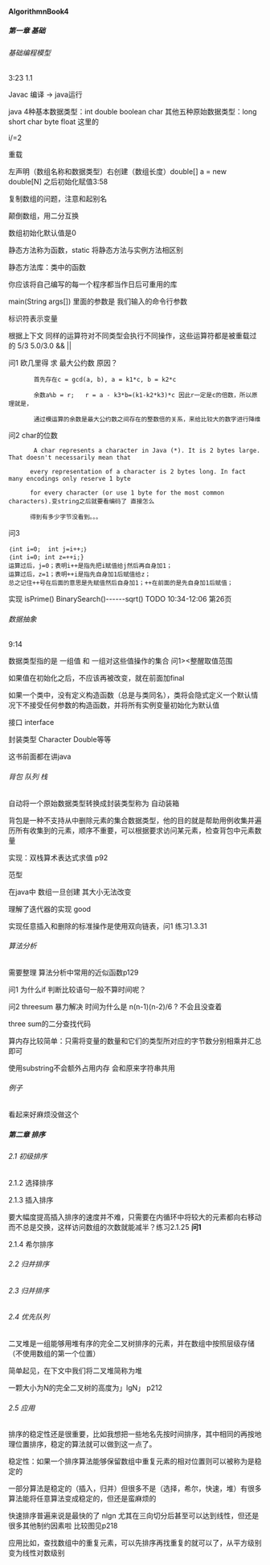 #### AlgorithmnBook4
##### 第一章 基础

###### 基础编程模型

3:23  1.1

Javac 编译  -> java运行

java 4种基本数据类型：int double boolean char   其他五种原始数据类型：long short char byte float 这里的

i/=2 

重载

左声明（数组名称和数据类型）右创建（数组长度）double[] a = new double[N]   之后初始化赋值3:58

复制数组的问题，注意和起别名

颠倒数组，用二分互换

数组初始化默认值是0

静态方法称为函数，static 将静态方法与实例方法相区别

静态方法库：类中的函数

你应该将自己编写的每一个程序都当作日后可重用的库

main(String args[]) 里面的参数是 我们输入的命令行参数

标识符表示变量

根据上下文 同样的运算符对不同类型会执行不同操作，这些运算符都是被重载过的 5/3 5.0/3.0 && ||


 问1    欧几里得 求 最大公约数 原因？      

           首先存在c = gcd(a, b), a = k1*c, b = k2*c

           余数a%b = r;   r = a - k3*b=(k1-k2*k3)*c 因此r一定是c的倍数，所以原理就是，

           通过模运算的余数是最大公约数之间存在的整数倍的关系，来给比较大的数字进行降维

问2     char的位数

           A char represents a character in Java (*). It is 2 bytes large. That doesn't necessarily mean that 

          every representation of a character is 2 bytes long. In fact many encodings only reserve 1 byte 

          for every character (or use 1 byte for the most common characters).变string之后就要看编码了 直接怎么 

          得到有多少字节没看到。。。

问3

    ｛int i=0;  int j=i++;｝
    ｛int i=0; int z=++i;}
    运算过后，j=0；表明i++是指先把i赋值给j然后再自身加1；
    运算过后，z=1；表明++i是指先自身加1后赋值给z；
    总之记住++号在后面的意思是先赋值然后自身加1；++在前面的是先自身加1后赋值；

实现  isPrime() BinarySearch()------sqrt() TODO 10:34-12:06   第26页

###### 数据抽象

9:14

数据类型指的是 一组值 和 一组对这些值操作的集合  问1><整醒取值范围

如果值在初始化之后，不应该再被改变，就在前面加final

如果一个类中，没有定义构造函数（总是与类同名），类将会隐式定义一个默认情况下不接受任何参数的构造函数，并将所有实例变量初始化为默认值

接口 interface

封装类型 Character Double等等

这书前面都在讲java

###### 背包 队列 栈

自动将一个原始数据类型转换成封装类型称为 自动装箱

背包是一种不支持从中删除元素的集合数据类型，他的目的就是帮助用例收集并遍历所有收集到的元素，顺序不重要，可以根据要求访问某元素，检查背包中元素数量

实现：双栈算术表达式求值 p92

范型

在java中 数组一旦创建 其大小无法改变

理解了迭代器的实现 good 

实现任意插入和删除的标准操作是使用双向链表，问1 练习1.3.31 

###### 算法分析

需要整理   算法分析中常用的近似函数p129

问1 为什么if 判断比较语句一般不算时间呢？

问2 threesum 暴力解决  时间为什么是 n(n-1)(n-2)/6 ? 不会且没查着 

three sum的二分查找代码 

算内存比较简单：只需将变量的数量和它们的类型所对应的字节数分别相乘并汇总即可

使用substring不会额外占用内存 会和原来字符串共用

###### 例子

看起来好麻烦没做这个



##### 第二章 排序

###### 2.1 初级排序

2.1.2 选择排序

2.1.3 插入排序

要大幅度提高插入排序的速度并不难，只需要在内循环中将较大的元素都向右移动 而不总是交换，这样访问数组的次数就能减半？练习2.1.25     **问1**

2.1.4 希尔排序

###### 2.2 归并排序

###### 2.3 归并排序

###### 2.4 优先队列

二叉堆是一组能够用堆有序的完全二叉树排序的元素，并在数组中按照层级存储（不使用数组的第一个位置）

简单起见，在下文中我们将二叉堆简称为堆

一颗大小为N的完全二叉树的高度为」lgN」 p212

###### 2.5 应用
排序的稳定性还是很重要，比如我想把一些地名先按时间排序，其中相同的再按地理位置排序，稳定的算法就可以做到这一点了。

稳定性：如果一个排序算法能够保留数组中重复元素的相对位置则可以被称为是稳定的

一部分算法是稳定的（插入，归并）但很多不是（选择，希尔，快速，堆）有很多算法能将任意算法变成稳定的，但还是蛮麻烦的

快速排序普遍来说是最快的了 nlgn 尤其在三向切分后甚至可以达到线性，但还是很多其他制约因素啦 比较图见p218

应用比如，查找数组中的重复元素，可以先排序再找重复的就可以了，从平方级别变为线性对数级别












